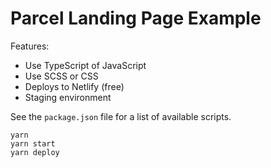 # Parcel Landing Page Example

Features:

- Use TypeScript of JavaScript
- Use SCSS or CSS
- Deploys to Netlify (free)
- Staging environment

See the `package.json` file for a list of available scripts.

```text
yarn
yarn start
yarn deploy
```
